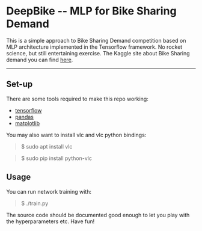 DeepBike -- MLP for Bike Sharing Demand
===================

This is a simple approach to Bike Sharing Demand competition based on MLP architecture implemented in the Tensorflow framework. No rocket science, but still entertaining exercise. The Kaggle site about Bike Sharing demand you can find [here](https://www.kaggle.com/c/bike-sharing-demand).

----------

Set-up
-------------

There are some tools required to make this repo working:
- [tensorflow](https://www.tensorflow.org/)
- [pandas](https://pandas.pydata.org/)
- [matplotlib](https://matplotlib.org/)

You may also want to install vlc and vlc python bindings:

> $ sudo apt install vlc

> $ sudo pip install python-vlc

Usage
-------------

You can run network training with:
> $ ./train.py

The source code should be documented good enough to let you play with the hyperparameters etc. Have fun!

